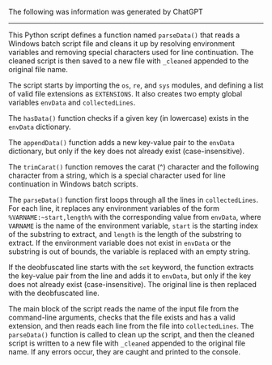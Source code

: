 The following was information was generated by ChatGPT

---

This Python script defines a function named `parseData()` that reads a Windows batch script file and cleans it up by resolving environment variables and removing special characters used for line continuation. The cleaned script is then saved to a new file with `_cleaned` appended to the original file name.

The script starts by importing the `os`, `re`, and `sys` modules, and defining a list of valid file extensions as `EXTENSIONS`. It also creates two empty global variables `envData` and `collectedLines`.

The `hasData()` function checks if a given key (in lowercase) exists in the `envData` dictionary.

The `appendData()` function adds a new key-value pair to the `envData` dictionary, but only if the key does not already exist (case-insensitive).

The `trimCarat()` function removes the carat (^) character and the following character from a string, which is a special character used for line continuation in Windows batch scripts.

The `parseData()` function first loops through all the lines in `collectedLines`. For each line, it replaces any environment variables of the form `%VARNAME:~start,length%` with the corresponding value from `envData`, where `VARNAME` is the name of the environment variable, `start` is the starting index of the substring to extract, and `length` is the length of the substring to extract. If the environment variable does not exist in `envData` or the substring is out of bounds, the variable is replaced with an empty string.

If the deobfuscated line starts with the `set` keyword, the function extracts the key-value pair from the line and adds it to `envData`, but only if the key does not already exist (case-insensitive). The original line is then replaced with the deobfuscated line.

The main block of the script reads the name of the input file from the command-line arguments, checks that the file exists and has a valid extension, and then reads each line from the file into `collectedLines`. The `parseData()` function is called to clean up the script, and then the cleaned script is written to a new file with `_cleaned` appended to the original file name. If any errors occur, they are caught and printed to the console.
